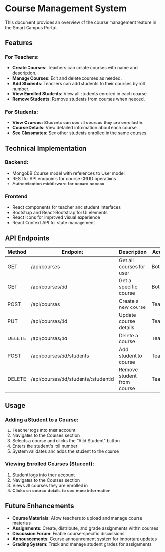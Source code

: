 # Course Management System

This document provides an overview of the course management feature in the Smart Campus Portal.

## Features

### For Teachers:
- **Create Courses**: Teachers can create courses with name and description.
- **Manage Courses**: Edit and delete courses as needed.
- **Add Students**: Teachers can add students to their courses by roll number.
- **View Enrolled Students**: View all students enrolled in each course.
- **Remove Students**: Remove students from courses when needed.

### For Students:
- **View Courses**: Students can see all courses they are enrolled in.
- **Course Details**: View detailed information about each course.
- **See Classmates**: See other students enrolled in the same courses.

## Technical Implementation

### Backend:
- MongoDB Course model with references to User model
- RESTful API endpoints for course CRUD operations
- Authentication middleware for secure access

### Frontend:
- React components for teacher and student interfaces
- Bootstrap and React-Bootstrap for UI elements
- React Icons for improved visual experience
- React Context API for state management

## API Endpoints

| Method | Endpoint | Description | Access |
|--------|----------|-------------|--------|
| GET | /api/courses | Get all courses for user | Both |
| GET | /api/courses/:id | Get a specific course | Both |
| POST | /api/courses | Create a new course | Teacher |
| PUT | /api/courses/:id | Update course details | Teacher |
| DELETE | /api/courses/:id | Delete a course | Teacher |
| POST | /api/courses/:id/students | Add student to course | Teacher |
| DELETE | /api/courses/:id/students/:studentId | Remove student from course | Teacher |

## Usage

### Adding a Student to a Course:

1. Teacher logs into their account
2. Navigates to the Courses section
3. Selects a course and clicks the "Add Student" button
4. Enters the student's roll number
5. System validates and adds the student to the course

### Viewing Enrolled Courses (Student):

1. Student logs into their account
2. Navigates to the Courses section
3. Views all courses they are enrolled in
4. Clicks on course details to see more information

## Future Enhancements

- **Course Materials**: Allow teachers to upload and manage course materials
- **Assignments**: Create, distribute, and grade assignments within courses
- **Discussion Forum**: Enable course-specific discussions
- **Announcements**: Course announcement system for important updates
- **Grading System**: Track and manage student grades for assignments